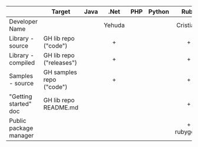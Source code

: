 |                        | Target                   | Java |  .Net  | PHP | Python |    Ruby    | Node.js   |
|------------------------|--------------------------|:----:|:------:|:---:|:------:|:----------:|:---------:|
| Developer Name         |                          |      | Yehuda |     |        |  Cristiano | Cristiano |     
| Library - source       | GH lib repo ("code")     |      |   +    |     |        |      +     |     +     |
| Library - compiled     | GH lib repo ("releases") |      |   +    |     |        |      +     |     +     |
| Samples - source       | GH samples repo ("code") |      |   +    |     |        |      +     |     +     |
| "Getting started" doc  | GH lib repo README.md    |      |        |     |        |      +     |     +     |
| Public package manager |                          |      |        |     |        | + rubygems |           |
